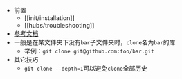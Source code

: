 - 前置
  - [[init/installation]]
  - [[hubs/troubleshooting]]
- [参考文档](https://git-scm.com/docs/git-clone)
- 一般是在某文件夹下没有`bar`子文件夹时，`clone`名为`bar`的库
  - 举例：`git clone git@github.com:foo/bar.git`
- 其它技巧
  - `git clone --depth=1`可以避免`clone`全部历史